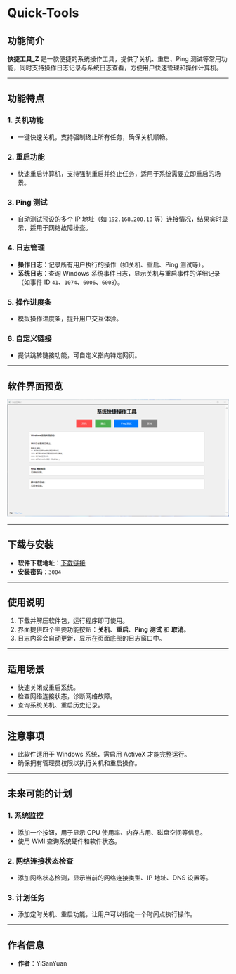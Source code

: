 # Quick-Tools

## 功能简介

**快捷工具_Z** 是一款便捷的系统操作工具，提供了关机、重启、Ping 测试等常用功能，同时支持操作日志记录与系统日志查看，方便用户快速管理和操作计算机。

---

## 功能特点

### 1. 关机功能
- 一键快速关机，支持强制终止所有任务，确保关机顺畅。

### 2. 重启功能
- 快速重启计算机，支持强制重启并终止任务，适用于系统需要立即重启的场景。

### 3. Ping 测试
- 自动测试预设的多个 IP 地址（如 `192.168.200.10` 等）连接情况，结果实时显示，适用于网络故障排查。

### 4. 日志管理
- **操作日志**：记录所有用户执行的操作（如关机、重启、Ping 测试等）。
- **系统日志**：查询 Windows 系统事件日志，显示关机与重启事件的详细记录（如事件 ID `41`、`1074`、`6006`、`6008`）。

### 5. 操作进度条
- 模拟操作进度条，提升用户交互体验。

### 6. 自定义链接
- 提供跳转链接功能，可自定义指向特定网页。

---

## 软件界面预览

![软件界面预览](https://github.com/boy86001/Quick-Tools/blob/main/001.png)

---

## 下载与安装

- **软件下载地址**：[下载链接](https://github.com/boy86001/Quick-Tools/releases)  
- **安装密码**：`3004`

---

## 使用说明

1. 下载并解压软件包，运行程序即可使用。
2. 界面提供四个主要功能按钮：**关机**、**重启**、**Ping 测试** 和 **取消**。
3. 日志内容会自动更新，显示在页面底部的日志窗口中。

---

## 适用场景

- 快速关闭或重启系统。
- 检查网络连接状态，诊断网络故障。
- 查询系统关机、重启历史记录。

---

## 注意事项

- 此软件适用于 Windows 系统，需启用 ActiveX 才能完整运行。
- 确保拥有管理员权限以执行关机和重启操作。

---

## 未来可能的计划

### 1. 系统监控
- 添加一个按钮，用于显示 CPU 使用率、内存占用、磁盘空间等信息。
- 使用 WMI 查询系统硬件和软件状态。

### 2. 网络连接状态检查
- 添加网络状态检测，显示当前的网络连接类型、IP 地址、DNS 设置等。

### 3. 计划任务
- 添加定时关机、重启功能，让用户可以指定一个时间点执行操作。

---

## 作者信息

- **作者**：YiSanYuan  
